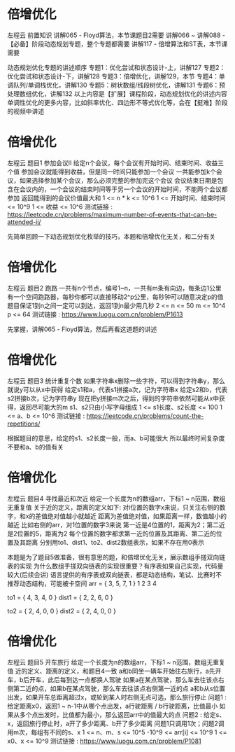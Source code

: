 <!-- Slide number: 1 -->
# 倍增优化
左程云
前置知识
讲解065 - Floyd算法，本节课题目2需要
讲解066 ~ 讲解088 - 【必备】阶段动态规划专题，整个专题都需要
讲解117 - 倍增算法和ST表，本节课需要

动态规划优化专题的讲述顺序
专题1：优化尝试和状态设计-上，讲解127
专题2：优化尝试和状态设计-下，讲解128
专题3：倍增优化，讲解129，本节
专题4：单调队列/单调栈优化，讲解130
专题5：树状数组/线段树优化，讲解131
专题6：预处理数组优化，讲解132
以上内容是【扩展】课程阶段，动态规划优化的讲述内容
单调性优化的更多内容，比如斜率优化、四边形不等式优化等，会在【挺难】阶段的视频中讲述

<!-- Slide number: 2 -->
# 倍增优化
左程云
题目1
参加会议II
给定n个会议，每个会议有开始时间、结束时间、收益三个值
参加会议就能得到收益，但是同一时间只能参加一个会议
一共能参加k个会议，如果选择参加某个会议，那么必须完整的参加完这个会议
会议结束日期是包含在会议内的，一个会议的结束时间等于另一个会议的开始时间，不能两个会议都参加
返回能得到的会议价值最大和
1 <= n * k <= 10^6
1 <= 开始时间、结束时间 <= 10^9
1 <= 收益 <= 10^6
测试链接 :
https://leetcode.cn/problems/maximum-number-of-events-that-can-be-attended-ii/

先简单回顾一下动态规划优化枚举的技巧，本题和倍增优化无关，和二分有关

<!-- Slide number: 3 -->
# 倍增优化
左程云
题目2
跑路
一共有n个节点，编号1~n，一共有m条有向边，每条边1公里
有一个空间跑路器，每秒你都可以直接移动2^p公里，每秒钟可以随意决定p的值
题目保证1到n之间一定可以到达，返回1到n最少用几秒
2 <= n <= 50
m <= 10^4
p <= 64
测试链接 : https://www.luogu.com.cn/problem/P1613

先掌握，讲解065 - Floyd算法，然后再看这道题的讲述

<!-- Slide number: 4 -->
# 倍增优化
左程云
题目3
统计重复个数
如果字符串x删除一些字符，可以得到字符串y，那么就说y可以从x中获得
给定s1和a，代表s1拼接a次，记为字符串x
给定s2和b，代表s2拼接b次，记为字符串y
现在把y拼接m次之后，得到的字符串依然可能从x中获得，返回尽可能大的m
s1、s2只由小写字母组成
1 <= s1长度、s2长度 <= 100
1 <= a、b <= 10^6
测试链接 : https://leetcode.cn/problems/count-the-repetitions/

根据题目的意思，给定的s1、s2长度一般，而a、b可能很大
所以最终时间复杂度不要和a、b的值有关

<!-- Slide number: 5 -->
# 倍增优化
左程云
题目4
寻找最近和次近
给定一个长度为n的数组arr，下标1 ~ n范围，数组无重复值
关于近的定义，距离的定义如下:
对i位置的数字x来说，只关注右侧的数字，和x的差值绝对值越小就越近
距离为差值绝对值，如果距离一样，数值越小的越近
比如右侧的arr，对1位置的数字3来说
第一近是4位置的1，距离为2；第二近是2位置的5，距离为2
每个位置的数字都求第一近的位置及其距离、第二近的位置及其距离
分别用to1、dist1、to2、dist2数组表示，如果不存在用0表示

本题是为了题目5做准备，很有意思的题，和倍增优化无关，展示数组手搓双向链表的实现
为什么数组手搓双向链表的实现很重要？有序表如果自己实现，代码量较大(后续会讲)
语言提供的有序表或双向链表，都是动态结构，笔试、比赛时不推荐动态结构，可能被卡空间
arr   = { 3, 5, 7, 1 }
          1  2  3  4

to1   = { 4, 3, 4, 0 }
dist1 = { 2, 2, 6, 0 }

to2   = { 2, 4, 0, 0 }
dist2 = { 2, 4, 0, 0 }

<!-- Slide number: 6 -->
# 倍增优化
左程云
题目5
开车旅行
给定一个长度为n的数组arr，下标1 ~ n范围，数组无重复值
近的定义、距离的定义，和题目4一致
a和b同坐一辆车开始往右旅行，a先开车，b后开车，此后每到达一点都换人驾驶
如果a在某点驾驶，那么车去往该点右侧第二近的点，如果b在某点驾驶，那么车去往该点右侧第一近的点
a和b从s位置出发，如果开车总距离超过x，或轮到某人时右侧无点可选，那么旅行停止
问题1 : 给定距离x0，返回1 ~ n-1中从哪个点出发，a行驶距离 / b行驶距离，比值最小
        如果从多个点出发时，比值都为最小，那么返回arr中的值最大的点
问题2 : 给定s、x，返回旅行停止时，a开了多少距离、b开了多少距离
问题1只调用1次；问题2调用m次，每组有不同的s、x
1 <= n、m、s <= 10^5    -10^9 <= arr[i] <= 10^9    1 <= x0、x <= 10^9
测试链接 : https://www.luogu.com.cn/problem/P1081